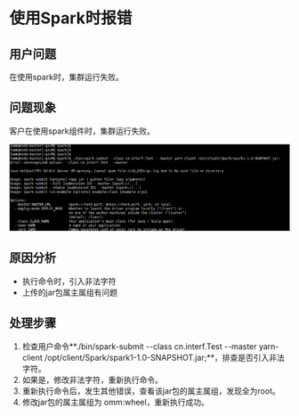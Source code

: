 # 使用Spark时报错<a name="ZH-CN_TOPIC_0169495347"></a>

## 用户问题<a name="zh-cn_topic_0135447916_section074319532445"></a>

在使用spark时，集群运行失败。

## 问题现象<a name="zh-cn_topic_0135447916_section574518531448"></a>

客户在使用spark组件时，集群运行失败。

![](figures/zh-cn_image_0135455626.png)

## 原因分析<a name="zh-cn_topic_0135447916_section127461353154416"></a>

-   执行命令时，引入非法字符
-   上传的jar包属主属组有问题

## 处理步骤<a name="zh-cn_topic_0135447916_section67471453134416"></a>

1.  检查用户命令**./bin/spark-submit  --class cn.interf.Test  --master yarn-client  /opt/client/Spark/spark1-1.0-SNAPSHOT.jar;**，排查是否引入非法字符。
2.  如果是，修改非法字符，重新执行命令。
3.  重新执行命令后，发生其他错误，查看该jar包的属主属组，发现全为root。
4.  修改jar包的属主属组为 omm:wheel，重新执行成功。

